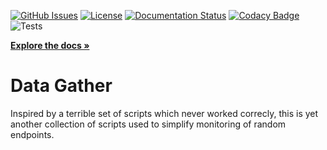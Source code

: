 [![GitHub Issues](https://img.shields.io/github/issues/MTecknology/datagather.svg)](https://github.com/MTecknology/datagather/issues)
[![License](https://img.shields.io/badge/license-GPLv3+-blue.svg)](https://opensource.org/licenses/gpl-3.0+.html)
[![Documentation Status](https://readthedocs.org/projects/datagather/badge/?version=latest)](https://datagather.readthedocs.io/en/latest/?badge=latest)
[![Codacy Badge](https://app.codacy.com/project/badge/Grade/4941f468a4084fcda250552cc842a382)](https://www.codacy.com/gh/MTecknology/datagather/dashboard?utm_source=github.com&amp;utm_medium=referral&amp;utm_content=MTecknology/datagather&amp;utm_campaign=Badge_Grade)
![Tests](https://github.com/MTecknology/datagather/workflows/Tests/badge.svg)

**[Explore the docs »](http://datagather.readthedocs.io/)**

Data Gather
===========

Inspired by a terrible set of scripts which never worked correcly, this is yet
another collection of scripts used to simplify monitoring of random endpoints.
